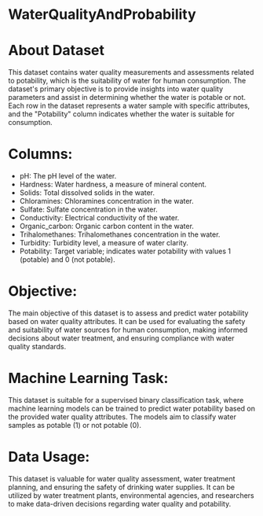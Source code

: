 # WaterQualityAndProbability
# About Dataset

This dataset contains water quality measurements and assessments related to potability, which is the suitability of water for human consumption. 
The dataset's primary objective is to provide insights into water quality parameters and assist in determining whether the water is potable or not.
Each row in the dataset represents a water sample with specific attributes, and the "Potability" column indicates whether the water is suitable for consumption.

# Columns:

- pH: The pH level of the water.
- Hardness: Water hardness, a measure of mineral content.
- Solids: Total dissolved solids in the water.
- Chloramines: Chloramines concentration in the water.
- Sulfate: Sulfate concentration in the water.
- Conductivity: Electrical conductivity of the water.
- Organic_carbon: Organic carbon content in the water.
- Trihalomethanes: Trihalomethanes concentration in the water.
- Turbidity: Turbidity level, a measure of water clarity.
- Potability: Target variable; indicates water potability with values 1 (potable) and 0 (not potable).

# Objective:

The main objective of this dataset is to assess and predict water potability based on water quality attributes.
It can be used for evaluating the safety and suitability of water sources for human consumption, making informed decisions about water treatment,
and ensuring compliance with water quality standards.

# Machine Learning Task:
This dataset is suitable for a supervised binary classification task, where machine learning models can be trained to predict water potability based on the provided water quality attributes. The models aim to classify water samples as potable (1) or not potable (0).

# Data Usage:
This dataset is valuable for water quality assessment, water treatment planning, and ensuring the safety of drinking water supplies. It can be utilized by water treatment plants, environmental agencies, and researchers to make data-driven decisions regarding water quality and potability.

